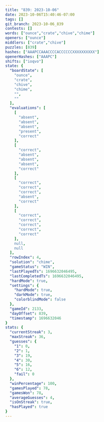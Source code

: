 ```yaml
---
title: "839: 2023-10-06"
date: 2023-10-06T15:40:46-07:00
tags: []
git_branch: 2023-10-06_839
contests: []
words: ["ounce","crate","chive","chime"]
openers: ["ounce"]
middlers: ["crate","chive"]
puzzles: [839]
hashes: ["AAAPCCAAACCCCACCCCCCXXXXXXXXXX"]
openerHashes: ["AAAPC"]
shifts: ["ioqvo"]
state: {
  "boardState": [
    "ounce",
    "crate",
    "chive",
    "chime",
    "",
    ""
  ],
  "evaluations": [
    [
      "absent",
      "absent",
      "absent",
      "present",
      "correct"
    ],
    [
      "correct",
      "absent",
      "absent",
      "absent",
      "correct"
    ],
    [
      "correct",
      "correct",
      "correct",
      "absent",
      "correct"
    ],
    [
      "correct",
      "correct",
      "correct",
      "correct",
      "correct"
    ],
    null,
    null
  ],
  "rowIndex": 4,
  "solution": "chime",
  "gameStatus": "WIN",
  "lastPlayedTs": 1696632046495,
  "lastCompletedTs": 1696632046495,
  "hardMode": true,
  "settings": {
    "hardMode": true,
    "darkMode": true,
    "colorblindMode": false
  },
  "gameId": 2133,
  "dayOffset": 839,
  "timestamp": 1696632046
}
stats: {
  "currentStreak": 3,
  "maxStreak": 36,
  "guesses": {
    "1": 0,
    "2": 1,
    "3": 19,
    "4": 30,
    "5": 16,
    "6": 12,
    "fail": 0
  },
  "winPercentage": 100,
  "gamesPlayed": 78,
  "gamesWon": 78,
  "averageGuesses": 4,
  "isOnStreak": true,
  "hasPlayed": true
}
---
```

<!-- more -->
